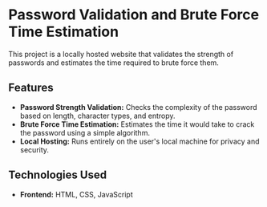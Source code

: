 # Password Validation and Brute Force Time Estimation

This project is a locally hosted website that validates the strength of passwords and estimates the time required to brute force them.

## Features

- **Password Strength Validation:** Checks the complexity of the password based on length, character types, and entropy.
- **Brute Force Time Estimation:** Estimates the time it would take to crack the password using a simple algorithm.
- **Local Hosting:** Runs entirely on the user's local machine for privacy and security.

## Technologies Used

- **Frontend:** HTML, CSS, JavaScript
